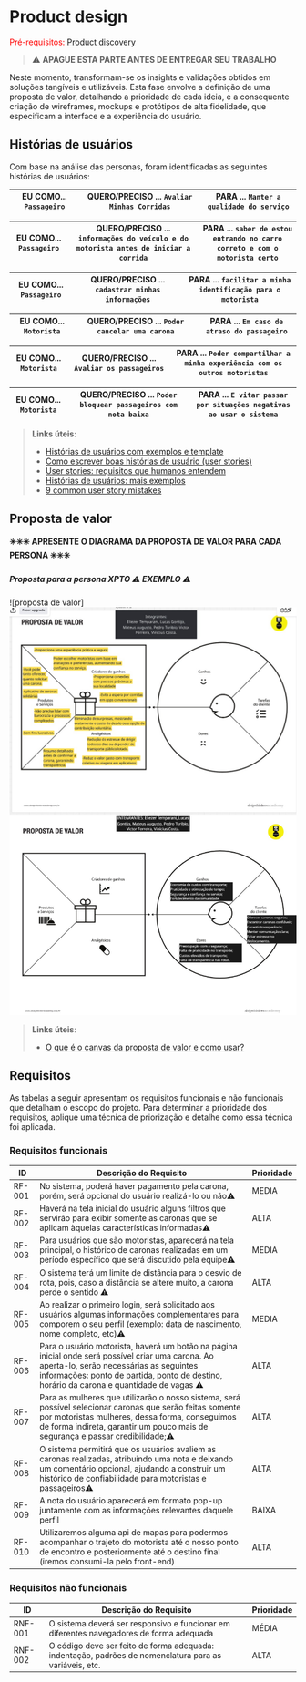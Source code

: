 # Product design

<span style="color:red">Pré-requisitos: <a href="02-Product-discovery.md"> Product discovery</a></span>


> ⚠️ **APAGUE ESTA PARTE ANTES DE ENTREGAR SEU TRABALHO**

Neste momento, transformam-se os insights e validações obtidos em soluções tangíveis e utilizáveis. Esta fase envolve a definição de uma proposta de valor, detalhando a prioridade de cada ideia, e a consequente criação de wireframes, mockups e protótipos de alta fidelidade, que especificam a interface e a experiência do usuário.


## Histórias de usuários

Com base na análise das personas, foram identificadas as seguintes histórias de usuários:

|EU COMO... `Passageiro`| QUERO/PRECISO ... `Avaliar Minhas Corridas` |PARA ... `Manter a qualidade do serviço`                 |
|--------------------|------------------------------------|----------------------------------------|

|EU COMO... `Passageiro`| QUERO/PRECISO ... ` informações do veículo e do motorista antes de iniciar a corrida` |PARA ... `saber de estou entrando no carro correto e com o motorista certo`                 |
|--------------------|------------------------------------|----------------------------------------|

|EU COMO... `Passageiro`| QUERO/PRECISO ... `cadastrar minhas informações` |PARA ... `facilitar a minha identificação para o motorista`                 |
|--------------------|------------------------------------|----------------------------------------|

|EU COMO... `Motorista`| QUERO/PRECISO ... `Poder cancelar uma carona` |PARA ... `Em caso de atraso do passageiro`                 |
|--------------------|------------------------------------|----------------------------------------|

|EU COMO... `Motorista`| QUERO/PRECISO ... `Avaliar os passageiros` |PARA ... `Poder compartilhar a minha experiência com os outros motoristas`                 |
|--------------------|------------------------------------|----------------------------------------|

|EU COMO... `Motorista`| QUERO/PRECISO ... `Poder bloquear passageiros com nota baixa` |PARA ... `E vitar passar por situações negativas ao usar o sistema`                 |
|--------------------|------------------------------------|----------------------------------------|




> **Links úteis**:
> - [Histórias de usuários com exemplos e template](https://www.atlassian.com/br/agile/project-management/user-stories)
> - [Como escrever boas histórias de usuário (user stories)](https://medium.com/vertice/como-escrever-boas-users-stories-hist%C3%B3rias-de-usu%C3%A1rios-b29c75043fac)
> - [User stories: requisitos que humanos entendem](https://www.luiztools.com.br/post/user-stories-descricao-de-requisitos-que-humanos-entendem/)
> - [Histórias de usuários: mais exemplos](https://www.reqview.com/doc/user-stories-example.html)
> - [9 common user story mistakes](https://airfocus.com/blog/user-story-mistakes/)


## Proposta de valor

**✳️✳️✳️ APRESENTE O DIAGRAMA DA PROPOSTA DE VALOR PARA CADA PERSONA ✳️✳️✳️**

##### Proposta para a persona XPTO ⚠️ EXEMPLO ⚠️

![proposta de valor] ![alt text](Proposta-de-Valor.jpg) 
![alt text](<Proposta de Valor 2.png>)

>

> **Links úteis**:
> - [O que é o canvas da proposta de valor e como usar?](https://www.youtube.com/watch?v=Iqb-8Q_eiiA)

## Requisitos

As tabelas a seguir apresentam os requisitos funcionais e não funcionais que detalham o escopo do projeto. Para determinar a prioridade dos requisitos, aplique uma técnica de priorização e detalhe como essa técnica foi aplicada.

### Requisitos funcionais

| ID     | Descrição do Requisito                                   | Prioridade |
| ------ | ---------------------------------------------------------- | ---------- |
| RF-001 | No sistema, poderá haver pagamento pela carona, porém, será opcional do usuário realizá-lo ou não⚠️ | MEDIA      | 
| RF-002 | Haverá na tela inicial do usuário alguns filtros que servirão para exibir somente as caronas que se aplicam àquelas características informadas⚠️ | ALTA    
| RF-003 | Para usuários que são motoristas, aparecerá na tela principal, o histórico de caronas realizadas em um período específico que será discutido pela equipe⚠️ | MEDIA
 | RF-004 | O sistema terá um limite de distância para o desvio de rota, pois, caso a distância se altere muito, a carona perde o sentido ⚠️ | ALTA
| RF-005 | Ao realizar o primeiro login, será solicitado aos usuários algumas informações complementares para comporem o seu perfil (exemplo: data de nascimento, nome completo, etc)⚠️ | MEDIA
| RF-006 | Para o usuário motorista, haverá um botão na página inicial onde será possível criar uma carona. Ao aperta-lo, serão necessárias as seguintes informações: ponto de partida, ponto de destino, horário da carona e quantidade de vagas ⚠️ | ALTA
| RF-007 | Para as mulheres que utilizarão o nosso sistema, será possível selecionar caronas que serão feitas somente por motoristas mulheres, dessa forma, conseguimos de forma indireta, garantir um pouco mais de segurança e passar credibilidade;⚠️ | ALTA
| RF-008 | O sistema permitirá que os usuários avaliem as caronas realizadas, atribuindo uma nota e deixando um comentário opcional, ajudando a construir um histórico de confiabilidade para motoristas e passageiros⚠️ | ALTA
| RF-009 | A nota do usuário aparecerá em formato pop-up juntamente com as informações relevantes daquele perfil | BAIXA
| RF-010 | Utilizaremos alguma api de mapas para podermos acompanhar o trajeto do motorista até o nosso ponto de encontro e posteriormente até o destino final (iremos consumi-la pelo front-end)| ALTA













### Requisitos não funcionais

| ID      | Descrição do Requisito                                                              | Prioridade |
| ------- | ------------------------------------------------------------------------------------- | ---------- |
| RNF-001 | O sistema deverá ser responsivo e funcionar em diferentes navegadores de forma adequada  | MÉDIA     |
| RNF-002 | O código deve ser feito de forma adequada: indentação, padrões de nomenclatura para as variáveis, etc.   | ALTA      |